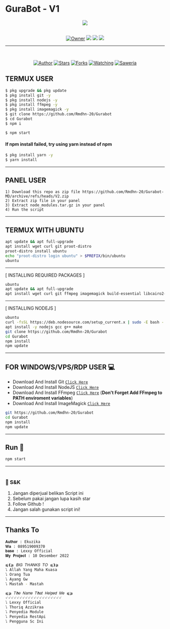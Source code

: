 # GuraBot - V1


<div align="center">
<img src="https://i.pinimg.com/originals/14/37/70/1437705798c250634c1d43859526440c.gif">
</div>

<br>

<p align="center">
<a href="https://wa.me/6281361281833"><img title="Owner" src="https://img.shields.io/badge/Owner%20BOT-25D366?style=for-the-badge&logo=whatsapp&logoColor=white" /></a>

<img src="https://img.shields.io/badge/node.js%20-%2343853D.svg?&style=for-the-badge&logo=node.js&logoColor=white"/>

<img src="https://img.shields.io/badge/javascript%20-%23323330.svg?&style=for-the-badge&logo=javascript&logoColor=%23F7DF1E"/>
  
<img src="https://img.shields.io/badge/git%20-%23F05033.svg?&style=for-the-badge&logo=git&logoColor=white"/>

</p>

-----------------------------------------------------------------------------------------------
  
</br>
<p align="center">
<a href="https://github.com/Rmdhn-20"><img title="Author" src="https://img.shields.io/badge/Author-Ekuzika-blue.svg?color=54aeff&style=for-the-badge&logo=github" /></a>
<a href="https://github.com/Rmdhn-20/sc-v10"><img title="Stars" src="https://img.shields.io/github/stars/Rmdhn-20/Gurabot?color=54aeff&style=flat-square" /></a>
<a href="https://github.com/Rmdhn-20/sc-v10/network/members"><img title="Forks" src="https://img.shields.io/github/forks/Rmdhn-20/Gurabot?color=54aeff&style=flat-square" /></a>
<a href="https://github.com/Rmdhn-20/sc-v10/watchers"><img title="Watching" src="https://img.shields.io/github/watchers/Rmdhn-20/Gurabot?label=watchers&color=54aeff&style=flat-square" /></a> 
<a href="https://saweria.co/Ekuzika"><img title="Saweria" src="https://img.shields.io/badge/Donasi-saweria-orange" /></a><br>
</p>


<!-- Installation -->

## TERMUX USER
```bash
$ pkg upgrade && pkg update
$ pkg install git -y
$ pkg install nodejs -y
$ pkg install ffmpeg -y
$ pkg install imagemagick -y
$ git clone https://github.com/Rmdhn-20/Gurabot
$ cd Gurabot
$ npm i 
```

```bash
$ npm start
```

#### If npm install failed, try using yarn instead of npm
```bash
$ pkg install yarn -y
$ yarn install
```
---------

## PANEL USER
```
1) Download this repo as zip file https://github.com/Rmdhn-20/Gurabot-MD/archive/refs/heads/V2.zip
2) Extract zip file in your panel
3) Extract node_modules.tar.gz in your panel
4) Run the script
```
---------

## TERMUX WITH UBUNTU

```bash
apt update && apt full-upgrade
apt install wget curl git proot-distro
proot-distro install ubuntu
echo "proot-distro login ubuntu" > $PREFIX/bin/ubuntu
ubuntu
```
---------

[ INSTALLING REQUIRED PACKAGES ]

```bash
ubuntu
apt update && apt full-upgrade
apt install wget curl git ffmpeg imagemagick build-essential libcairo2-dev libpango1.0-dev libjpeg-dev libgif-dev librsvg2-dev dbus-x11 ffmpeg2theora ffmpegfs ffmpegthumbnailer ffmpegthumbnailer-dbg ffmpegthumbs libavcodec-dev libavcodec-extra libavcodec-extra58 libavdevice-dev libavdevice58 libavfilter-dev libavfilter-extra libavfilter-extra7 libavformat-dev libavformat58 libavifile-0.7-bin libavifile-0.7-common libavifile-0.7c2 libavresample-dev libavresample4 libavutil-dev libavutil56 libpostproc-dev libpostproc55 graphicsmagick graphicsmagick-dbg graphicsmagick-imagemagick-compat graphicsmagick-libmagick-dev-compat groff imagemagick-6.q16hdri imagemagick-common libchart-gnuplot-perl libgraphics-magick-perl libgraphicsmagick++-q16-12 libgraphicsmagick++1-dev
```

---------

[ INSTALLING NODEJS ]

```bash
ubuntu
curl -fsSL https://deb.nodesource.com/setup_current.x | sudo -E bash -
apt install -y nodejs gcc g++ make
git clone https://github.com/Rmdhn-20/Gurabot
cd Gurabot
npm install
npm update
```

---------

## FOR WINDOWS/VPS/RDP USER 💻

* Download And Install Git [`Click Here`](https://git-scm.com/downloads)
* Download And Install NodeJS [`Click Here`](https://nodejs.org/en/download)
* Download And Install FFmpeg [`Click Here`](https://ffmpeg.org/download.html) (**Don't Forget Add FFmpeg to PATH enviroment variables**)
* Download And Install ImageMagick [`Click Here`](https://imagemagick.org/script/download.php)

```bash
git https://github.com/Rmdhn-20/Gurabot
cd Gurabot
npm install
npm update
```

---------

## Run 🏃

```bash
npm start
```

---------

#
### 📮 S&K
1. Jangan diperjual belikan Script ini
2. Sebelum pakai jangan lupa kasih star
3. Follow Github !
4. Jangan salah gunakan script ini!

---------

## Thanks To
```bash
𝐀𝐮𝐭𝐡𝐨𝐫 : Ekuzika
𝐖𝐚 : 089519009370
𝐛𝐚𝐬𝐞 : Lexxy Official
𝐌𝐲 𝐏𝐫𝐨𝐣𝐞𝐜𝐭 : 10 Desember 2022

⫹❰⫺ 𝐵𝐼𝐺 𝑇𝐻𝐴𝑁𝐾𝑆 𝑇𝑂 ⫹❱⫺
⭝ Allah Yang Maha Kuasa
⭝ Orang Tua
⭝ Ayang Gw
⭝ Mastah - Mastah

⫹⫺ 𝑇𝒉𝑒 𝑁𝑎𝑚𝑒 𝑇𝒉𝑎𝑡 𝐻𝑒𝑙𝑝𝑒𝑑 𝑀𝑒 ⫹⫺
⸔⸔⸔⸔⸔⸔⸔⸔⸔⸔⸔⸔⸔⸔⸔⸔⸔⸔⸔⸔
⭝ Lexxy Official
⭝ Thoriq Azzikraa
⭝ Penyedia Module
⭝ Penyedia RestApi
⭝ Pengguna Sc Ini
